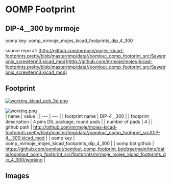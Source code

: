 # OOMP Footprint  
## DIP-4__300  by mrmoje  
  
oomp key: oomp_mrmoje_mojes_kicad_footprints_dip_4_300  
  
source repo at: [http://github.com/mrmoje/mojes-kicad-footprints.pretty/blob/master/tmp/data//oomlout_oomp_footprint_src/Sawatronix_screwterm3.kicad_mod](http://github.com/mrmoje/mojes-kicad-footprints.pretty/blob/master/tmp/data//oomlout_oomp_footprint_src/Sawatronix_screwterm3.kicad_mod)  
## Footprint  
  
[![working_kicad_pcb_3d.png](working_kicad_pcb_3d_600.png)](working_kicad_pcb_3d.png)  
  
[![working.png](working_600.png)](working.png)  
| name | value | 
| --- | --- | 
| footprint name | DIP-4__300 | 
| footprint description | 4 pins DIL package, round pads | 
| number of pads | 4 | 
| github path | http://github.com/mrmoje/mojes-kicad-footprints.pretty/blob/master/tmp/data//oomlout_oomp_footprint_src/DIP-4__300.kicad_mod | 
| oomp key | oomp_mrmoje_mojes_kicad_footprints_dip_4_300 | 
| oomp bot github | https://github.com/oomlout/oomlout_oomp_footprint_bot/tree/main/tmp/data//oomlout_oomp_footprint_src/footprints/mrmoje_mojes_kicad_footprints_dip_4_300/working | 
## Images  
